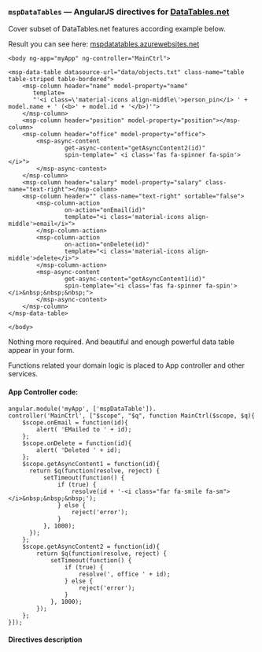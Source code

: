 ### `mspDataTables` — AngularJS directives for [DataTables.net](https://datatables.net/)

Cover subset of DataTables.net features according example below.

Result you can see here: [mspdatatables.azurewebsites.net](https://mspdatatables.azurewebsites.net)

```
<body ng-app="myApp" ng-controller="MainCtrl">

<msp-data-table datasource-url="data/objects.txt" class-name="table table-striped table-bordered">
    <msp-column header="name" model-property="name"
       template=
       "'<i class=\'material-icons align-middle\'>person_pin</i> ' + model.name + ' (<b>' + model.id + '</b>)'">
    </msp-column>
    <msp-column header="position" model-property="position"></msp-column>
    <msp-column header="office" model-property="office">
        <msp-async-content
                get-async-content="getAsyncContent2(id)"
                spin-template=" <i class='fas fa-spinner fa-spin'></i>">
        </msp-async-content>
    </msp-column>
    <msp-column header="salary" model-property="salary" class-name="text-right"></msp-column>
    <msp-column header="" class-name="text-right" sortable="false">
        <msp-column-action
                on-action="onEmail(id)"
                template="<i class='material-icons align-middle'>email</i>">
        </msp-column-action>
        <msp-column-action
                on-action="onDelete(id)"
                template="<i class='material-icons align-middle'>delete</i>">
        </msp-column-action>
        <msp-async-content
                get-async-content="getAsyncContent1(id)"
                spin-template="<i class='fas fa-spinner fa-spin'></i>&nbsp;&nbsp;&nbsp;">
        </msp-async-content>
    </msp-column>
</msp-data-table>

</body>
```

Nothing more required. And beautiful and enough powerful data table appear in your form.

Functions related your domain logic is placed to App controller and other services.

#### App Controller code:

```
angular.module('myApp', ['mspDataTable']).
controller('MainCtrl', ["$scope", "$q", function MainCtrl($scope, $q){
    $scope.onEmail = function(id){
        alert( 'EMailed to ' + id);
    };
    $scope.onDelete = function(id){
        alert( 'Deleted ' + id);
    };
    $scope.getAsyncContent1 = function(id){
      return $q(function(resolve, reject) {
          setTimeout(function() {
              if (true) {
                  resolve(id + '-<i class="far fa-smile fa-sm"></i>&nbsp;&nbsp;&nbsp;');
              } else {
                  reject('error');
              }
          }, 1000);
      });
    };
    $scope.getAsyncContent2 = function(id){
        return $q(function(resolve, reject) {
            setTimeout(function() {
                if (true) {
                    resolve(', office ' + id);
                } else {
                    reject('error');
                }
            }, 1000);
        });
    };
}]);
```

#### Directives description

